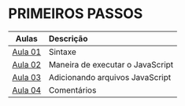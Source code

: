 # PRIMEIROS PASSOS

|        Aulas         | Descrição                        |
| :------------------: | :------------------------------- |
| [Aula 01](./aula01)  | Sintaxe                          |
| [Aula 02](./aula02/) | Maneira de executar o JavaScript |
| [Aula 03](./aula03)  | Adicionando arquivos JavaScript  |
| [Aula 04](./aula04)  | Comentários                      |
